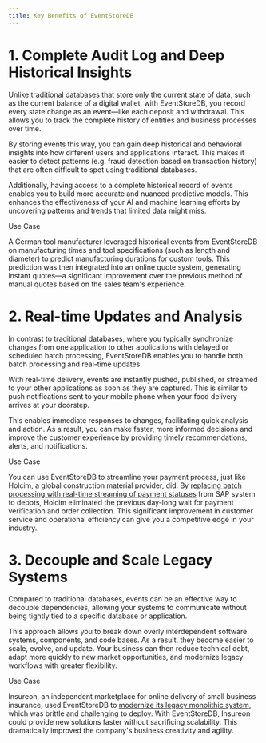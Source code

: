 ```yaml
---
title: Key Benefits of EventStoreDB
---
```


# 1. Complete Audit Log and Deep Historical Insights

Unlike traditional databases that store only the current state of data, such as the current balance of a digital wallet, with EventStoreDB, you record every state change as an event—like each deposit and withdrawal. This allows you to track the complete history of entities and business processes over time.

By storing events this way, you can gain deep historical and behavioral insights into how different users and applications interact. This makes it easier to detect patterns (e.g. fraud detection based on transaction history) that are often difficult to spot using traditional databases.

Additionally, having access to a complete historical record of events enables you to build more accurate and nuanced predictive models. This enhances the effectiveness of your AI and machine learning efforts by uncovering patterns and trends that limited data might miss.

Use Case

A German tool manufacturer leveraged historical events from EventStoreDB on manufacturing times and tool specifications (such as length and diameter) to [predict manufacturing durations for custom tools](https://www.eventstore.com/blog/from-data-to-insights-using-event-log-data-to-train-machine-learning-models). This prediction was then integrated into an online quote system, generating instant quotes—a significant improvement over the previous method of manual quotes based on the sales team's experience.

# 2. Real-time Updates and Analysis

In contrast to traditional databases, where you typically synchronize changes from one application to other applications with delayed or scheduled batch processing, EventStoreDB enables you to handle both batch processing and real-time updates. 

With real-time delivery, events are instantly pushed, published, or streamed to your other applications as soon as they are captured. This is similar to push notifications sent to your mobile phone when your food delivery arrives at your doorstep.

This enables immediate responses to changes, facilitating quick analysis and action. As a result, you can make faster, more informed decisions and improve the customer experience by providing timely recommendations, alerts, and notifications.

Use Case

You can use EventStoreDB to streamline your payment process, just like Holcim, a global construction material provider, did. By [replacing batch processing with real-time streaming of payment statuses](https://www.eventstore.com/case-studies/holcim) from SAP system to depots, Holcim eliminated the previous day-long wait for payment verification and order collection. This significant improvement in customer service and operational efficiency can give you a competitive edge in your industry.

# 3. Decouple and Scale Legacy Systems

Compared to traditional databases, events can be an effective way to decouple dependencies, allowing your systems to communicate without being tightly tied to a specific database or application.

This approach allows you to break down overly interdependent software systems, components, and code bases. As a result, they become easier to scale, evolve, and update. Your business can then reduce technical debt, adapt more quickly to new market opportunities, and modernize legacy workflows with greater flexibility.

Use Case

Insureon, an independent marketplace for online delivery of small business insurance, used EventStoreDB to [modernize its legacy monolithic system](https://www.eventstore.com/case-studies/insureon), which was brittle and challenging to deploy. With EventStoreDB, Insureon could provide new solutions faster without sacrificing scalability. This dramatically improved the company's business creativity and agility.